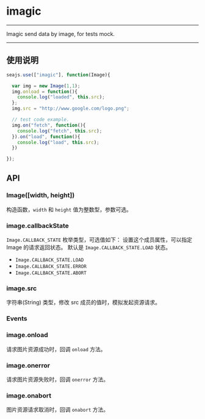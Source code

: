 # imagic

---

Imagic send data by image, for tests mock.

---

## 使用说明

```js
seajs.use(["imagic"], function(Image){

  var img = new Image(1,1);
  img.onload = function(){
    console.log("loaded", this.src);
  };
  img.src = "http://www.google.com/logo.png";

  // test code example.
  img.on("fetch", function(){
    console.log("fetch", this.src);
  }).on("load", function(){
    console.log("load", this.src);
  })

});
```

## API

### Image([width, height])

构造函数，`width` 和 `height` 值为整数型，参数可选。

### image.callbackState

`Image.CALLBACK_STATE` 枚举类型，可选值如下：
设置这个成员属性，可以指定 Image 的请求返回状态。
默认是 `Image.CALLBACK_STATE.LOAD` 状态。

* `Image.CALLBACK_STATE.LOAD`
* `Image.CALLBACK_STATE.ERROR`
* `Image.CALLBACK_STATE.ABORT`

### image.src

字符串(String) 类型，修改 src 成员的值时，模拟发起资源请求。


### Events

### image.onload

请求图片资源成功时，回调 `onload` 方法。

### image.onerror

请求图片资源失败时，回调 `onerror` 方法。

### image.onabort

图片资源请求取消时，回调 `onabort` 方法。
